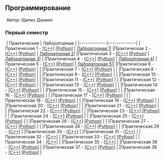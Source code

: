 ## Программирование
​
Автор: Щипко Даниил 
​
### Первый семестр
​
 | Практические | Лабораторные |
 |--------------|--------------|
 |Практическая 1 - [[C++]](./Practice/01/C++/) [[Python]](./Practice/01/Python/) | [Лабораторная 1](./lab/01/)|
 |Практическая 2 - [[C++]](./Practice/02/C++/) [[Python]](./Practice/02/Python/) | [Лабораторная 2](./lab/02/)|
 |Практическая 3 - [[C++]](./Practice/03/C++/) [[Python]](./Practice/03/Python/) |[Лабораторная 3](./lab/03/)| |
 |Практическая 4 - [[C++]](./Practice/04/C++/) [[Python]](./Practice/04/Python/) | [Лабораторная 4](./lab/04/)|
 |Практическая 5 - [[C++]](./Practice/05/C++/) [[Python]](./Practice/05/Python/) | [Лабораторная 5](./lab/05/)||
 |Практическая 6 - [[C++]](./Practice/06/C++/) [[Python]](./Practice/06/Python/) | |
 |Практическая 7 - [[C++]](./Practice/07/C++/) [[Python]](./Practice/07/Python/) | |
 |Практическая 8 - [[C++]](./Practice/08/C++/) [[Python]](./Practice/08/Python/) | |
 |Практическая 9 - [[C++]](./Practice/09/C++/) [[Python]](./Practice/09/Python/) | |
 |Практическая 10 - [[C++]](./Practice/10/C++/) [[Python]](./Practice/10/Python/) | |
 |Практическая 11 - [[C++]](./Practice/11/C++/) [[Python]](./Practice/11/Python/) | |
 |Практическая 12 - [[C++]](./Practice/12/C++/) [[Python]](./Practice/12/Python/) | |
 |Практическая 13 - [[C++]](./Practice/13/C++/) [[Python]](./Practice/13/Python/) | |
 |Практическая 14 - [[C++]](./Practice/14/C++/) [[Python]](./Practice/14/Python/) | |
 |Практическая 15 - [[C++]](./Practice/15/C++/) [[Python]](./Practice/15/Python/) | |
 |Практическая 16 - [[C++]](./Practice/16/C++/) [[Python]](./Practice/16/Python/) | |
 |Практическая 17 - [[C++]](./Practice/17/C++/) [[Python]](./Practice/17/Python/) | |
 |Практическая 18 - [[C++]](./Practice/18/C++/) [[Python]](./Practice/18/Python/) | |
 |Практическая 19 - [[C++]](./Practice/19/C++/) [[Python]](./Practice/19/Python/) | |
 |Практическая 20 - [[C++]](./Practice/20/C++/) [[Python]](./Practice/20/Python/) | |
 |Практическая 21 - [[C++]](./Practice/21/C++/) [[Python]](./Practice/21/Python/) | |
 |Практическая 22 - [[C++]](./Practice/22/C++/) [[Python]](./Practice/22/Python/) | |
 |Практическая 23 - [[C++]](./Practice/23/C++/) [[Python]](./Practice/23/Python/) | |
 |Практическая 24 - [[C++]](./Practice/24/C++/) [[Python]](./Practice/24/Python/) | |
 |Практическая 25 - [[C++]](./Practice/25/C++/) [[Python]](./Practice/25/Python/) | |
 |Практическая 26 - [[C++]](./Practice/26/C++/) [[Python]](./Practice/26/Python/) | |
 |Практическая 27 - [[C++]](./Practice/27/C++/) [[Python]](./Practice/27/Python/) | |
 |Практическая 28 - [[C++]](./Practice/28/C++/) [[Python]](./Practice/28/Python/) | |
 |Практическая 29 - [[C++]](./Practice/29/C++/) |
 |Практическая 30 - [[C++]](./Practice/30/C++/) |
 |Практическая 31 - [[C++]](./Practice/31/C++/) |
 |Практическая 32 - [[C++]](./Practice/32/C++/) |
 |Практическая 33 - [[C++]](./Practice/33/C++/) [[Python]](./Practice/33/Python/) |
 |Практическая 34 - [[C++]](./Practice/34/C++/) |
 |Практическая 35 - [[C++]](./Practice/35/C++/) |
 |Практическая 36 - [[C++]](./Practice/36/C++/) [[Python]](./Practice/36/Python/) |
 |Практическая 37 - [[C++]](./Practice/37/C++/) [[Python]](./Practice/37/Python/) |
 |Практическая 38 - [[C++]](./Practice/38/C++/) [[Python]](./Practice/38/Python/) |